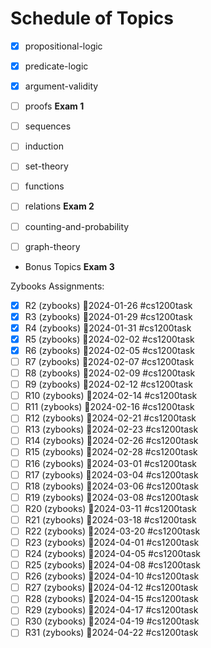 
# Schedule of Topics

* [x] propositional-logic
* [x] predicate-logic
* [x] argument-validity
* [ ] proofs
**Exam 1**

* [ ] sequences
* [ ] induction
* [ ] set-theory
* [ ] functions
* [ ] relations
**Exam 2**

* [ ] counting-and-probability
* [ ] graph-theory
* Bonus Topics
**Exam 3**


Zybooks Assignments:

* [x] R2 (zybooks) 📅2024-01-26 #cs1200task
* [x] R3 (zybooks) 📅2024-01-29 #cs1200task
* [x] R4 (zybooks) 📅2024-01-31 #cs1200task
* [x] R5 (zybooks) 📅2024-02-02 #cs1200task
* [x] R6 (zybooks) 📅2024-02-05 #cs1200task
* [ ] R7 (zybooks) 📅2024-02-07 #cs1200task
* [ ] R8 (zybooks) 📅2024-02-09 #cs1200task
* [ ] R9 (zybooks) 📅2024-02-12 #cs1200task
* [ ] R10 (zybooks) 📅2024-02-14 #cs1200task
* [ ] R11 (zybooks) 📅2024-02-16 #cs1200task
* [ ] R12 (zybooks) 📅2024-02-21 #cs1200task
* [ ] R13 (zybooks) 📅2024-02-23 #cs1200task
* [ ] R14 (zybooks) 📅2024-02-26 #cs1200task
* [ ] R15 (zybooks) 📅2024-02-28 #cs1200task
* [ ] R16 (zybooks) 📅2024-03-01 #cs1200task
* [ ] R17 (zybooks) 📅2024-03-04 #cs1200task
* [ ] R18 (zybooks) 📅2024-03-06 #cs1200task
* [ ] R19 (zybooks) 📅2024-03-08 #cs1200task
* [ ] R20 (zybooks) 📅2024-03-11 #cs1200task
* [ ] R21 (zybooks) 📅2024-03-18 #cs1200task
* [ ] R22 (zybooks) 📅2024-03-20 #cs1200task
* [ ] R23 (zybooks) 📅2024-04-01 #cs1200task
* [ ] R24 (zybooks) 📅2024-04-05 #cs1200task
* [ ] R25 (zybooks) 📅2024-04-08 #cs1200task
* [ ] R26 (zybooks) 📅2024-04-10 #cs1200task
* [ ] R27 (zybooks) 📅2024-04-12 #cs1200task
* [ ] R28 (zybooks) 📅2024-04-15 #cs1200task
* [ ] R29 (zybooks) 📅2024-04-17 #cs1200task
* [ ] R30 (zybooks) 📅2024-04-19 #cs1200task
* [ ] R31 (zybooks) 📅2024-04-22 #cs1200task